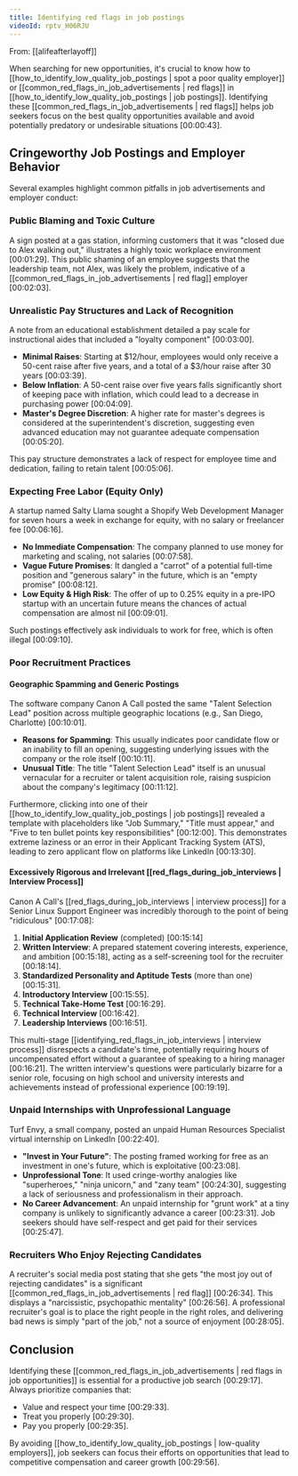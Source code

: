 ```yaml
---
title: Identifying red flags in job postings
videoId: rptv_H06RJU
---
```


From: [[alifeafterlayoff]] <br/> 

When searching for new opportunities, it's crucial to know how to [[how_to_identify_low_quality_job_postings | spot a poor quality employer]] or [[common_red_flags_in_job_advertisements | red flags]] in [[how_to_identify_low_quality_job_postings | job postings]]. Identifying these [[common_red_flags_in_job_advertisements | red flags]] helps job seekers focus on the best quality opportunities available and avoid potentially predatory or undesirable situations <a class="yt-timestamp" data-t="00:00:43">[00:00:43]</a>.

## Cringeworthy Job Postings and Employer Behavior

Several examples highlight common pitfalls in job advertisements and employer conduct:

### Public Blaming and Toxic Culture
A sign posted at a gas station, informing customers that it was "closed due to Alex walking out," illustrates a highly toxic workplace environment <a class="yt-timestamp" data-t="00:01:29">[00:01:29]</a>. This public shaming of an employee suggests that the leadership team, not Alex, was likely the problem, indicative of a [[common_red_flags_in_job_advertisements | red flag]] employer <a class="yt-timestamp" data-t="00:02:03">[00:02:03]</a>.

### Unrealistic Pay Structures and Lack of Recognition
A note from an educational establishment detailed a pay scale for instructional aides that included a "loyalty component" <a class="yt-timestamp" data-t="00:03:00">[00:03:00]</a>.
*   **Minimal Raises**: Starting at $12/hour, employees would only receive a 50-cent raise after five years, and a total of a $3/hour raise after 30 years <a class="yt-timestamp" data-t="00:03:39">[00:03:39]</a>.
*   **Below Inflation**: A 50-cent raise over five years falls significantly short of keeping pace with inflation, which could lead to a decrease in purchasing power <a class="yt-timestamp" data-t="00:04:09">[00:04:09]</a>.
*   **Master's Degree Discretion**: A higher rate for master's degrees is considered at the superintendent's discretion, suggesting even advanced education may not guarantee adequate compensation <a class="yt-timestamp" data-t="00:05:20">[00:05:20]</a>.

This pay structure demonstrates a lack of respect for employee time and dedication, failing to retain talent <a class="yt-timestamp" data-t="00:05:06">[00:05:06]</a>.

### Expecting Free Labor (Equity Only)
A startup named Salty Llama sought a Shopify Web Development Manager for seven hours a week in exchange for equity, with no salary or freelancer fee <a class="yt-timestamp" data-t="00:06:16">[00:06:16]</a>.
*   **No Immediate Compensation**: The company planned to use money for marketing and scaling, not salaries <a class="yt-timestamp" data-t="00:07:58">[00:07:58]</a>.
*   **Vague Future Promises**: It dangled a "carrot" of a potential full-time position and "generous salary" in the future, which is an "empty promise" <a class="yt-timestamp" data-t="00:08:12">[00:08:12]</a>.
*   **Low Equity & High Risk**: The offer of up to 0.25% equity in a pre-IPO startup with an uncertain future means the chances of actual compensation are almost nil <a class="yt-timestamp" data-t="00:09:01">[00:09:01]</a>.

Such postings effectively ask individuals to work for free, which is often illegal <a class="yt-timestamp" data-t="00:09:10">[00:09:10]</a>.

### Poor Recruitment Practices

#### Geographic Spamming and Generic Postings
The software company Canon A Call posted the same "Talent Selection Lead" position across multiple geographic locations (e.g., San Diego, Charlotte) <a class="yt-timestamp" data-t="00:10:01">[00:10:01]</a>.
*   **Reasons for Spamming**: This usually indicates poor candidate flow or an inability to fill an opening, suggesting underlying issues with the company or the role itself <a class="yt-timestamp" data-t="00:10:11">[00:10:11]</a>.
*   **Unusual Title**: The title "Talent Selection Lead" itself is an unusual vernacular for a recruiter or talent acquisition role, raising suspicion about the company's legitimacy <a class="yt-timestamp" data-t="00:11:12">[00:11:12]</a>.

Furthermore, clicking into one of their [[how_to_identify_low_quality_job_postings | job postings]] revealed a template with placeholders like "Job Summary," "Title must appear," and "Five to ten bullet points key responsibilities" <a class="yt-timestamp" data-t="00:12:00">[00:12:00]</a>. This demonstrates extreme laziness or an error in their Applicant Tracking System (ATS), leading to zero applicant flow on platforms like LinkedIn <a class="yt-timestamp" data-t="00:13:30">[00:13:30]</a>.

#### Excessively Rigorous and Irrelevant [[red_flags_during_job_interviews | Interview Process]]
Canon A Call's [[red_flags_during_job_interviews | interview process]] for a Senior Linux Support Engineer was incredibly thorough to the point of being "ridiculous" <a class="yt-timestamp" data-t="00:17:08">[00:17:08]</a>:
1.  **Initial Application Review** (completed) <a class="yt-timestamp" data-t="00:15:14">[00:15:14]</a>
2.  **Written Interview**: A prepared statement covering interests, experience, and ambition <a class="yt-timestamp" data-t="00:15:18">[00:15:18]</a>, acting as a self-screening tool for the recruiter <a class="yt-timestamp" data-t="00:18:14">[00:18:14]</a>.
3.  **Standardized Personality and Aptitude Tests** (more than one) <a class="yt-timestamp" data-t="00:15:31">[00:15:31]</a>.
4.  **Introductory Interview** <a class="yt-timestamp" data-t="00:15:55">[00:15:55]</a>.
5.  **Technical Take-Home Test** <a class="yt-timestamp" data-t="00:16:29">[00:16:29]</a>.
6.  **Technical Interview** <a class="yt-timestamp" data-t="00:16:42">[00:16:42]</a>.
7.  **Leadership Interviews** <a class="yt-timestamp" data-t="00:16:51">[00:16:51]</a>.

This multi-stage [[identifying_red_flags_in_job_interviews | interview process]] disrespects a candidate's time, potentially requiring hours of uncompensated effort without a guarantee of speaking to a hiring manager <a class="yt-timestamp" data-t="00:16:21">[00:16:21]</a>. The written interview's questions were particularly bizarre for a senior role, focusing on high school and university interests and achievements instead of professional experience <a class="yt-timestamp" data-t="00:19:19">[00:19:19]</a>.

### Unpaid Internships with Unprofessional Language
Turf Envy, a small company, posted an unpaid Human Resources Specialist virtual internship on LinkedIn <a class="yt-timestamp" data-t="00:22:40">[00:22:40]</a>.
*   **"Invest in Your Future"**: The posting framed working for free as an investment in one's future, which is exploitative <a class="yt-timestamp" data-t="00:23:08">[00:23:08]</a>.
*   **Unprofessional Tone**: It used cringe-worthy analogies like "superheroes," "ninja unicorn," and "zany team" <a class="yt-timestamp" data-t="00:24:30">[00:24:30]</a>, suggesting a lack of seriousness and professionalism in their approach.
*   **No Career Advancement**: An unpaid internship for "grunt work" at a tiny company is unlikely to significantly advance a career <a class="yt-timestamp" data-t="00:23:31">[00:23:31]</a>. Job seekers should have self-respect and get paid for their services <a class="yt-timestamp" data-t="00:25:47">[00:25:47]</a>.

### Recruiters Who Enjoy Rejecting Candidates
A recruiter's social media post stating that she gets "the most joy out of rejecting candidates" is a significant [[common_red_flags_in_job_advertisements | red flag]] <a class="yt-timestamp" data-t="00:26:34">[00:26:34]</a>. This displays a "narcissistic, psychopathic mentality" <a class="yt-timestamp" data-t="00:26:56">[00:26:56]</a>. A professional recruiter's goal is to place the right people in the right roles, and delivering bad news is simply "part of the job," not a source of enjoyment <a class="yt-timestamp" data-t="00:28:05">[00:28:05]</a>.

## Conclusion
Identifying these [[common_red_flags_in_job_advertisements | red flags in job opportunities]] is essential for a productive job search <a class="yt-timestamp" data-t="00:29:17">[00:29:17]</a>. Always prioritize companies that:
*   Value and respect your time <a class="yt-timestamp" data-t="00:29:33">[00:29:33]</a>.
*   Treat you properly <a class="yt-timestamp" data-t="00:29:30">[00:29:30]</a>.
*   Pay you properly <a class="yt-timestamp" data-t="00:29:35">[00:29:35]</a>.

By avoiding [[how_to_identify_low_quality_job_postings | low-quality employers]], job seekers can focus their efforts on opportunities that lead to competitive compensation and career growth <a class="yt-timestamp" data-t="00:29:56">[00:29:56]</a>.